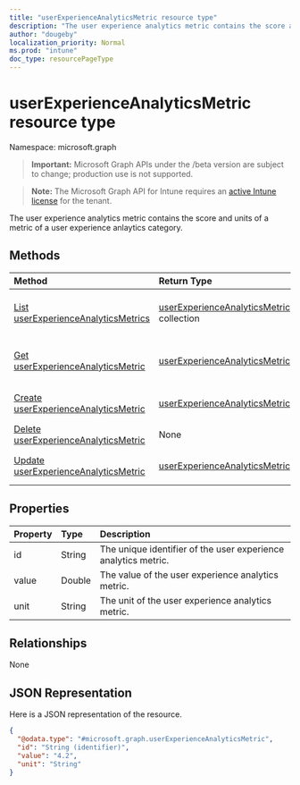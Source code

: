 ```yaml
---
title: "userExperienceAnalyticsMetric resource type"
description: "The user experience analytics metric contains the score and units of a metric of a user experience anlaytics category."
author: "dougeby"
localization_priority: Normal
ms.prod: "intune"
doc_type: resourcePageType
---
```


# userExperienceAnalyticsMetric resource type

Namespace: microsoft.graph

> **Important:** Microsoft Graph APIs under the /beta version are subject to change; production use is not supported.

> **Note:** The Microsoft Graph API for Intune requires an [active Intune license](https://go.microsoft.com/fwlink/?linkid=839381) for the tenant.

The user experience analytics metric contains the score and units of a metric of a user experience anlaytics category.

## Methods
|Method|Return Type|Description|
|:---|:---|:---|
|[List userExperienceAnalyticsMetrics](../api/intune-devices-userexperienceanalyticsmetric-list.md)|[userExperienceAnalyticsMetric](../resources/intune-devices-userexperienceanalyticsmetric.md) collection|List properties and relationships of the [userExperienceAnalyticsMetric](../resources/intune-devices-userexperienceanalyticsmetric.md) objects.|
|[Get userExperienceAnalyticsMetric](../api/intune-devices-userexperienceanalyticsmetric-get.md)|[userExperienceAnalyticsMetric](../resources/intune-devices-userexperienceanalyticsmetric.md)|Read properties and relationships of the [userExperienceAnalyticsMetric](../resources/intune-devices-userexperienceanalyticsmetric.md) object.|
|[Create userExperienceAnalyticsMetric](../api/intune-devices-userexperienceanalyticsmetric-create.md)|[userExperienceAnalyticsMetric](../resources/intune-devices-userexperienceanalyticsmetric.md)|Create a new [userExperienceAnalyticsMetric](../resources/intune-devices-userexperienceanalyticsmetric.md) object.|
|[Delete userExperienceAnalyticsMetric](../api/intune-devices-userexperienceanalyticsmetric-delete.md)|None|Deletes a [userExperienceAnalyticsMetric](../resources/intune-devices-userexperienceanalyticsmetric.md).|
|[Update userExperienceAnalyticsMetric](../api/intune-devices-userexperienceanalyticsmetric-update.md)|[userExperienceAnalyticsMetric](../resources/intune-devices-userexperienceanalyticsmetric.md)|Update the properties of a [userExperienceAnalyticsMetric](../resources/intune-devices-userexperienceanalyticsmetric.md) object.|

## Properties
|Property|Type|Description|
|:---|:---|:---|
|id|String|The unique identifier of the user experience analytics metric.|
|value|Double|The value of the user experience analytics metric.|
|unit|String|The unit of the user experience analytics metric.|

## Relationships
None

## JSON Representation
Here is a JSON representation of the resource.
<!-- {
  "blockType": "resource",
  "keyProperty": "id",
  "@odata.type": "microsoft.graph.userExperienceAnalyticsMetric"
}
-->
``` json
{
  "@odata.type": "#microsoft.graph.userExperienceAnalyticsMetric",
  "id": "String (identifier)",
  "value": "4.2",
  "unit": "String"
}
```





